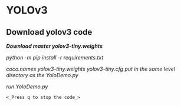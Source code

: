# YOLOv3
## Download yolov3 code

***Download master yolov3-tiny.weights***

_python -m pip install -r requirements.txt_

_coco.names yolov3-tiny.weights yolov3-tiny.cfg put in the same level directory as the YoloDemo.py_

_run YoloDemo.py_

`<_Press q to stop the code_>`

